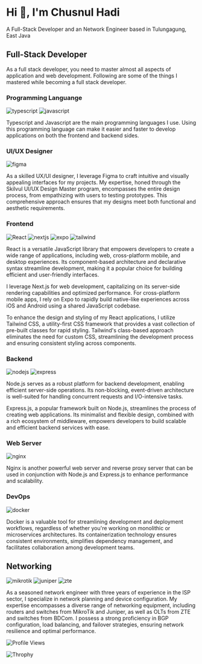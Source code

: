 # Hi 👋, I'm Chusnul Hadi

A Full-Stack Developer and an Network Engineer based in Tulungagung, East Java

## Full-Stack Developer

As a full stack developer, you need to master almost all aspects of application and web development. Following are some of the things I mastered while becoming a full stack developer.

### Programming Languange

![typescript](https://img.shields.io/badge/Typescript-3178c6?style=for-the-badge&logo=Typescript&logoColor=white) ![javascript](https://img.shields.io/badge/Javascript-f7df1e?style=for-the-badge&logo=Javascript&logoColor=black)

Typescript and Javascript are the main programming languages ​​I use. Using this programming language can make it easier and faster to develop applications on both the frontend and backend sides.

### UI/UX Designer

![figma](https://img.shields.io/badge/Figma-000000?style=for-the-badge&logo=Figma&logoColor=white)

As a skilled UX/UI designer, I leverage Figma to craft intuitive and visually appealing interfaces for my projects. My expertise, honed through the Skilvul UI/UX Design Master program, encompasses the entire design process, from empathizing with users to testing prototypes. This comprehensive approach ensures that my designs meet both functional and aesthetic requirements.

### Frontend

![React](https://img.shields.io/badge/React-61dafb?style=for-the-badge&logo=React&logoColor=black) ![nextjs](https://img.shields.io/badge/nextjs-black?style=for-the-badge&logo=Next.js) ![expo](https://img.shields.io/badge/expo-000020?style=for-the-badge&logo=expo) ![tailwind](https://img.shields.io/badge/tailwindcss-06b6d4?style=for-the-badge&logo=tailwindcss&logoColor=white)

React is a versatile JavaScript library that empowers developers to create a wide range of applications, including web, cross-platform mobile, and desktop experiences. Its component-based architecture and declarative syntax streamline development, making it a popular choice for building efficient and user-friendly interfaces.

I leverage Next.js for web development, capitalizing on its server-side rendering capabilities and optimized performance. For cross-platform mobile apps, I rely on Expo to rapidly build native-like experiences across iOS and Android using a shared JavaScript codebase.

To enhance the design and styling of my React applications, I utilize Tailwind CSS, a utility-first CSS framework that provides a vast collection of pre-built classes for rapid styling. Tailwind's class-based approach eliminates the need for custom CSS, streamlining the development process and ensuring consistent styling across components.

### Backend

![nodejs](https://img.shields.io/badge/nodejs-5fa04e?style=for-the-badge&logo=node.js&logoColor=white) ![express](https://img.shields.io/badge/express-white?style=for-the-badge&logo=express&logoColor=black)

Node.js serves as a robust platform for backend development, enabling efficient server-side operations. Its non-blocking, event-driven architecture is well-suited for handling concurrent requests and I/O-intensive tasks.

Express.js, a popular framework built on Node.js, streamlines the process of creating web applications. Its minimalist and flexible design, combined with a rich ecosystem of middleware, empowers developers to build scalable and efficient backend services with ease.

### Web Server

![nginx](https://img.shields.io/badge/nginx-009639?style=for-the-badge&logo=nginx&logoColor=white)

Nginx is another powerful web server and reverse proxy server that can be used in conjunction with Node.js and Express.js to enhance performance and scalability.

### DevOps

![docker](https://img.shields.io/badge/Docker-2496ed?style=for-the-badge&logo=docker&logoColor=white)

Docker is a valuable tool for streamlining development and deployment workflows, regardless of whether you're working on monolithic or microservices architectures. Its containerization technology ensures consistent environments, simplifies dependency management, and facilitates collaboration among development teams.

## Networking

![mikrotik](https://img.shields.io/badge/Mikrotik-000000?style=for-the-badge&logo=mikrotik) ![juniper](https://img.shields.io/badge/Juniper-84B135?style=for-the-badge&logo=junipernetworks&logoColor=white) ![zte](https://img.shields.io/badge/ZTE-00C0FE?style=for-the-badge)

As a seasoned network engineer with three years of experience in the ISP sector, I specialize in network planning and device configuration. My expertise encompasses a diverse range of networking equipment, including routers and switches from MikroTik and Juniper, as well as OLTs from ZTE and switches from BDCom. I possess a strong proficiency in BGP configuration, load balancing, and failover strategies, ensuring network resilience and optimal performance.

![Profile Views](https://komarev.com/ghpvc/?username=chusnulhadi&label=Profile%20views&color=0e75b6&style=flat)

![Throphy](https://github-profile-trophy.vercel.app/?username=chusnulhadi)
